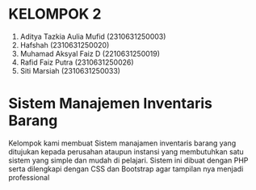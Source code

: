 # KELOMPOK 2
1. Aditya Tazkia Aulia Mufid (2310631250003)
2. Hafshah (2310631250020)
3. Muhamad Aksyal Faiz D (2210631250019)
4. Rafid Faiz Putra (2310631250026)
5. Siti Marsiah (2310631250033)

# Sistem Manajemen Inventaris Barang
Kelompok kami membuat Sistem manajamen inventaris barang yang ditujukan kepada perusahan ataupun instansi yang membutuhkan satu sistem yang simple dan mudah di pelajari. Sistem ini dibuat dengan PHP serta dilengkapi dengan CSS dan Bootstrap agar tampilan nya menjadi professional
